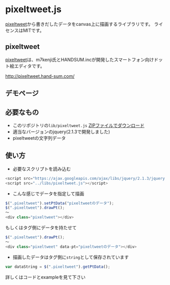 # pixeltweet.js
[pixeltweet]から書きだしたデータをcanvas上に描画するライブラリです。
ライセンスはMITです。

## pixeltweet
[pixeltweet]は、m7kenji氏とHANDSUM.incが開発したスマートフォン向けドット絵エディタです。

http://pixeltweet.hand-sum.com/

## デモページ

## 必要なもの
* このリポジトリの`lib/pixeltweet.js`
[ZIPファイルでダウンロード]()
* 適当なバージョンのjquery(2.1.3で開発しました)
* pixeltweetの文字列データ


## 使い方

* 必要なスクリプトを読み込む
```javascript
<script src="https://ajax.googleapis.com/ajax/libs/jquery/2.1.3/jquery.min.js"></script>
<script src="../libs/pixeltweet.js"></script>
```

* こんな感じでデータを指定して描画
```javascript
$(".pixeltweet").setPtData("pixeltweetのデータ");
$(".pixeltweet").drawPt();
～
<div class="pixeltweet"></div>
```
もしくはタグ側にデータを持たせて
```javascript
$(".pixeltweet").drawPt();
～
<div class="pixeltweet" data-pt="pixeltweetのデータ"></div>
```

* 描画したデータはタグ側に`string`として保存されています
```javascript
var dataString = $(".pixeltweet").getPtData();
```

詳しくはコードとexampleを見て下さい

[pixeltweet]: http://pixeltweet.hand-sum.com/